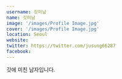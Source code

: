 ```yaml
---
username: 깃미남
name: 깃미남
image: '/images/Profile Image.jpg'
cover: '/images/Profile Image.jpg'
location: Seoul
website:
twitter: https://twitter.com/jusung66287
facebook:
---
```

깃에 미친 남자입니다.

